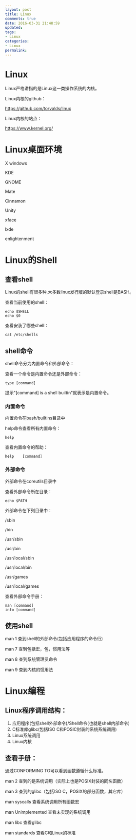 ```yaml
---
layout: post
title: Linux
comments: true
date: 2016-03-31 21:48:59
updated:
tags:
- Linux
categories:
- Linux
permalink:
---
```


# Linux

Linux严格讲指的是Linux这一类操作系统的内核。

Linux内核的github：

<https://github.com/torvalds/linux>

Linux内核的站点：

<https://www.kernel.org/>

# Linux桌面环境

X windows

KDE

GNOME

Mate

Cinnamon

Unity

xface

lxde

enlightenment

# Linux的Shell

## 查看shell

Linux的shell有很多种,大多数linux发行版的默认登录shell是BASH。

查看当前使用的shell：

    echo $SHELL
    echo $0

查看安装了哪些shell：

    cat /etc/shells

## shell命令

shell命令分为内置命令和外部命令：

查看一个命令是内置命令还是外部命令：

    type [command]

提示"[command] is a shell builtin"就表示是内置命令。

### 内置命令

内置命令在bash/builtins目录中

help命令查看所有内置命令：

    help

查看内置命令的帮助：

    help    [command]

### 外部命令

外部命令在coreutils目录中

查看外部命令所在目录：

    echo $PATH

外部命令在下列目录中：

/sbin

/bin

/usr/sbin

/usr/bin

/usr/local/sbin

/usr/local/bin

/usr/games

/usr/local/games

查看外部命令手册：

    man [command]
    info [command]

## 使用shell

man 1 <name> 查到shell的外部命令(包括应用程序的命令行)

man 7 <name> 查到包括宏，包，惯用法等

man 8 <name> 查到系统管理员命令

man 9 <name> 查到内核的惯用法

# Linux编程

## Linux程序调用结构：

1. 应用程序(包括shell外部命令)/Shell命令(也就是shell内部命令)
2. C标准库glibc(包括ISO C和POSIC封装的系统系统调用)
3. Linux系统调用
4. Linux内核

## 查看手册：

通过CONFORMING TO可以看到函数遵循什么标准。

man 2 <name>      查到的是系统调用（实际上也是POSIX封装的同名函数）

man 3 <name>      查到的glibc（包括ISO C，POSIX的部分函数，其它库）

man syscalls      查看系统调用所有函数宏

man Unimplemented 查看未实现的系统调用

man libc          查看glibc

man standards     查看C和Linux的标准
